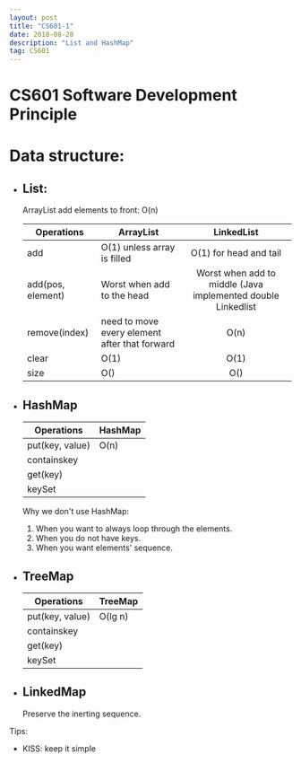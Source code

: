 ```yaml
---
layout: post
title: "CS601-1"
date: 2018-08-28 
description: "List and HashMap"
tag: CS601
--- 
```

# CS601 Software Development Principle  
    
# Data structure:

* ## List:
    ArrayList add elements to front: O(n)    
    
    Operations| ArrayList        |LinkedList        
     ------------- | ------------- |:-------------: 
     add | O(1) unless array is filled | O(1) for head and tail|
     add(pos, element)     |Worst when add to the head|  Worst when add to middle (Java implemented double Linkedlist|
     remove(index)| need to move every element after that forward| O(n)|
    clear| O(1) | O(1)|
    size|O()|O()|

* ## HashMap   

    Operations| HashMap  
    | ----- | -------- 
     put(key, value) | O(n) |
     containskey | |
     get(key) | |
     keySet | |

    Why we don't use HashMap:
    1. When you want to always loop through the elements.
    2. When you do not have keys.
    3. When you want elements' sequence.

* ## TreeMap    

    Operations| TreeMap
    | ----- | -------- 
     put(key, value) | O(lg n) |
     containskey | |
     get(key) | |
     keySet | |

* ## LinkedMap
    Preserve the inerting sequence.  


Tips: 
* KISS: keep it simple
    

